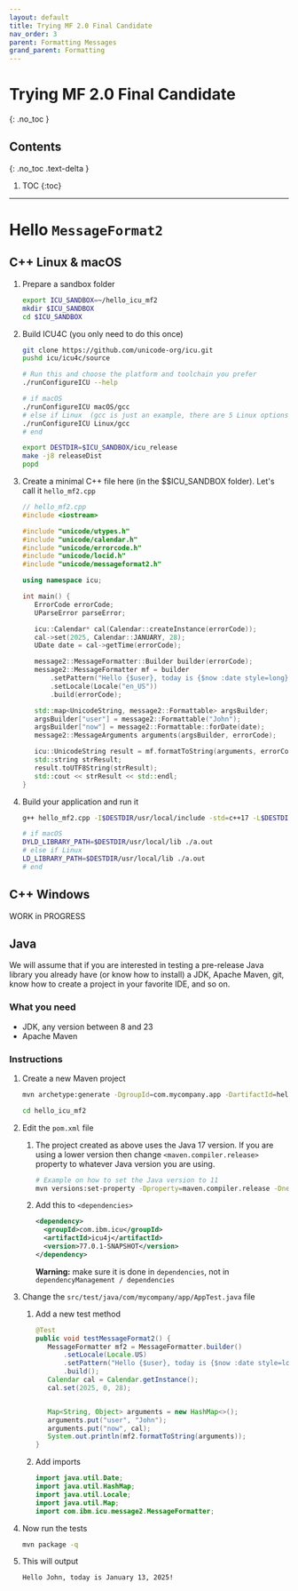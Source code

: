 ```yaml
---
layout: default
title: Trying MF 2.0 Final Candidate
nav_order: 3
parent: Formatting Messages
grand_parent: Formatting
---
```

<!--
© 2023 and later: Unicode, Inc. and others.
License & terms of use: http://www.unicode.org/copyright.html
-->

# Trying MF 2.0 Final Candidate
{: .no_toc }

## Contents
{: .no_toc .text-delta }

1. TOC
{:toc}

---

# Hello `MessageFormat2`




## C++ Linux & macOS


1. Prepare a sandbox folder
    ```sh
    export ICU_SANDBOX=~/hello_icu_mf2
    mkdir $ICU_SANDBOX
    cd $ICU_SANDBOX
    ```

1. Build ICU4C (you only need to do this once)


    ```sh
    git clone https://github.com/unicode-org/icu.git
    pushd icu/icu4c/source

    # Run this and choose the platform and toolchain you prefer
    ./runConfigureICU --help

    # if macOS
    ./runConfigureICU macOS/gcc
    # else if Linux  (gcc is just an example, there are 5 Linux options)
    ./runConfigureICU Linux/gcc
    # end

    export DESTDIR=$ICU_SANDBOX/icu_release
    make -j8 releaseDist
    popd
    ```

1. Create a minimal C++ file here (in the $$ICU_SANDBOX folder).
Let's call it `hello_mf2.cpp`
    ```cpp
    // hello_mf2.cpp
    #include <iostream>

    #include "unicode/utypes.h"
    #include "unicode/calendar.h"
    #include "unicode/errorcode.h"
    #include "unicode/locid.h"
    #include "unicode/messageformat2.h"

    using namespace icu;

    int main() {
       ErrorCode errorCode;
       UParseError parseError;

       icu::Calendar* cal(Calendar::createInstance(errorCode));
       cal->set(2025, Calendar::JANUARY, 28);
       UDate date = cal->getTime(errorCode);

       message2::MessageFormatter::Builder builder(errorCode);
       message2::MessageFormatter mf = builder
           .setPattern("Hello {$user}, today is {$now :date style=long}!", parseError, errorCode)
           .setLocale(Locale("en_US"))
           .build(errorCode);

       std::map<UnicodeString, message2::Formattable> argsBuilder;
       argsBuilder["user"] = message2::Formattable("John");
       argsBuilder["now"] = message2::Formattable::forDate(date);
       message2::MessageArguments arguments(argsBuilder, errorCode);

       icu::UnicodeString result = mf.formatToString(arguments, errorCode);
       std::string strResult;
       result.toUTF8String(strResult);
       std::cout << strResult << std::endl;
    }
    ```

1. Build your application and run it
    ```sh
    g++ hello_mf2.cpp -I$DESTDIR/usr/local/include -std=c++17 -L$DESTDIR/usr/local/lib -licuuc -licudata -licui18n

    # if macOS
    DYLD_LIBRARY_PATH=$DESTDIR/usr/local/lib ./a.out
    # else if Linux
    LD_LIBRARY_PATH=$DESTDIR/usr/local/lib ./a.out
    # end
    ```

## C++ Windows


WORK in PROGRESS


## Java

We will assume that if you are interested in testing a pre-release Java library
you already have (or know how to install) a JDK, Apache Maven, git,
know how to create a project in your favorite IDE, and so on.

### What you need

* JDK, any version between 8 and 23
* Apache Maven

### Instructions

1. Create a new Maven project
    ```sh
    mvn archetype:generate -DgroupId=com.mycompany.app -DartifactId=hello_icu_mf2 -DarchetypeArtifactId=maven-archetype-quickstart -DarchetypeVersion=1.5 -DinteractiveMode=false

    cd hello_icu_mf2
    ```

1. Edit the `pom.xml` file

    1. The project created as above uses the Java 17 version.
    If you are using a lower version then change `<maven.compiler.release>` property to whatever Java version you are using.
        ```sh
        # Example on how to set the Java version to 11
        mvn versions:set-property -Dproperty=maven.compiler.release -DnewVersion=11
        ```

    1. Add this to `<dependencies>`
        ```xml
        <dependency>
          <groupId>com.ibm.icu</groupId>
          <artifactId>icu4j</artifactId>
          <version>77.0.1-SNAPSHOT</version>
        </dependency>
        ```
        **Warning:** make sure it is done in `dependencies`, not in `dependencyManagement / dependencies`

1. Change the `src/test/java/com/mycompany/app/AppTest.java` file
    1. Add a new test method
        ```java
        @Test
        public void testMessageFormat2() {
           MessageFormatter mf2 = MessageFormatter.builder()
               .setLocale(Locale.US)
               .setPattern("Hello {$user}, today is {$now :date style=long}!")
               .build();
           Calendar cal = Calendar.getInstance();
           cal.set(2025, 0, 28);


           Map<String, Object> arguments = new HashMap<>();
           arguments.put("user", "John");
           arguments.put("now", cal);
           System.out.println(mf2.formatToString(arguments));
        }
        ```
    1. Add imports
        ```java
        import java.util.Date;
        import java.util.HashMap;
        import java.util.Locale;
        import java.util.Map;
        import com.ibm.icu.message2.MessageFormatter;
        ```

1. Now run the tests
    ```sh
    mvn package -q
    ```

1. This will output
    ```
    Hello John, today is January 13, 2025!
    ```
